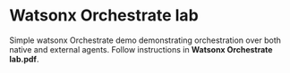 
# Watsonx Orchestrate lab
Simple watsonx Orchestrate demo demonstrating orchestration over both native and external agents. Follow instructions in **Watsonx Orchestrate lab.pdf**.
